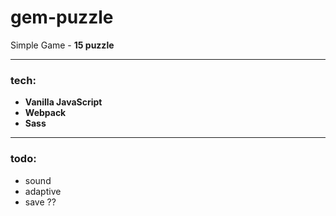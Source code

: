 # gem-puzzle

Simple Game - **15 puzzle**

---

### tech:

- **Vanilla JavaScript**
- **Webpack**
- **Sass**

---

### todo:

- sound
- adaptive
- save ??
